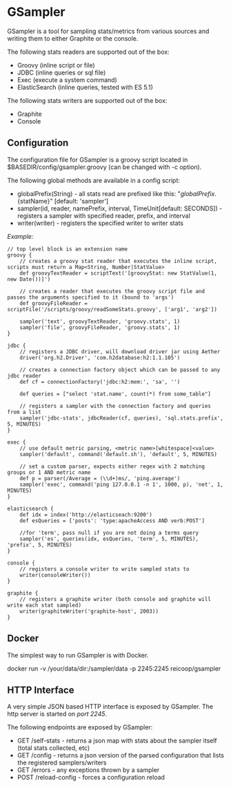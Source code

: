 GSampler
========

GSampler is a tool for sampling stats/metrics from various sources and writing them to either Graphite or the console.

The following stats readers are supported out of the box:

 * Groovy (inline script or file)
 * JDBC (inline queries or sql file)
 * Exec (execute a system command)
 * ElasticSearch (inline queries, tested with ES 5.1)

 The following stats writers are supported out of the box:

  * Graphite
  * Console

Configuration
-------------

The configuration file for GSampler is a groovy script located in $BASEDIR/config/gsampler.groovy (can be changed with -c option).

The following global methods are available in a config script:

 * globalPrefix(String) - all stats read are prefixed like this: "${globalPrefix}.${statName}" [default: 'sampler']
 * sampler(id, reader, namePrefix, interval, TimeUnit[default: SECONDS]) - registers a sampler with specified reader, prefix, and interval
 * writer(writer) - registers the specified writer to writer stats

*Example:*

    // top level block is an extension name
	groovy {
		// creates a groovy stat reader that executes the inline script, scripts must return a Map<String, Number|StatValue>
		def groovyTextReader = scriptText('[groovyStat: new StatValue(1, new Date())]')

		// creates a reader that executes the groovy script file and passes the arguments specified to it (bound to 'args')
		def groovyFileReader = scriptFile('/scripts/groovy/readSomeStats.groovy', ['arg1', 'arg2'])

	    sampler('text', groovyTextReader, 'groovy.stats', 1)
	    sampler('file', groovyFileReader, 'groovy.stats', 1)
	}

	jdbc {
		// registers a JDBC driver, will download driver jar using Aether
		driver('org.h2.Driver', 'com.h2database:h2:1.1.105')

		// creates a connection factory object which can be passed to any jdbc reader
		def cf = connectionFactory('jdbc:h2:mem:', 'sa', '')

		def queries = ["select 'stat.name', count(*) from some_table"]

		// registers a sampler with the connection factory and queries from a list
		sampler('jdbc-stats', jdbcReader(cf, queries), 'sql.stats.prefix', 5, MINUTES)
	}

    exec {
        // use default metric parsing, <metric name>[whitespace]<value>
        sampler('default', command('default.sh'), 'default', 5, MINUTES)

        // set a custom parser, expects either regex with 2 matching groups or 1 AND metric name
        def p = parser(/Average = (\\d+)ms/, 'ping.average')
        sampler('exec', command('ping 127.0.0.1 -n 1', 1000, p), 'net', 1, MINUTES)
    }

    elasticsearch {
        def idx = index('http://elasticseach:9200')
        def esQueries = ['posts': 'type:apacheAccess AND verb:POST']

		//for 'term', pass null if you are not doing a terms query
        sampler('es', queries(idx, esQueries, 'term', 5, MINUTES), 'prefix', 5, MINUTES)
    }

	console {
		// registers a console writer to write sampled stats to
	    writer(consoleWriter())
	}

	graphite {
		// registers a graphite writer (both console and graphite will write each stat sampled)
		writer(graphiteWriter('graphite-host', 2003))
	}

Docker
------

The simplest way to run GSampler is with Docker. 

   docker run -v /your/data/dir:/sampler/data -p 2245:2245 reicoop/gsampler

HTTP Interface
--------------

A very simple JSON based HTTP interface is exposed by GSampler. The http server is started on *port 2245*.

The following endpoints are exposed by GSampler:

 * GET /self-stats - returns a json map with stats about the sampler itself (total stats collected, etc)
 * GET /config - returns a json version of the parsed configuration that lists the registered samplers/writers
 * GET /errors - any exceptions thrown by a sampler
 * POST /reload-config - forces a configuration reload
